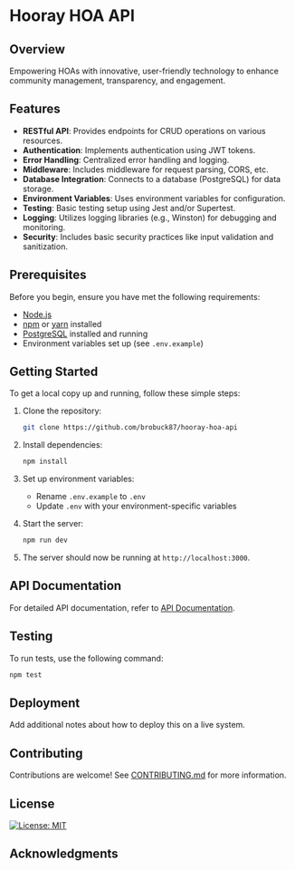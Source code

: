 # Hooray HOA API

## Overview

Empowering HOAs with innovative, user-friendly technology to enhance community management, transparency, and engagement.

## Features

- **RESTful API**: Provides endpoints for CRUD operations on various resources.
- **Authentication**: Implements authentication using JWT tokens.
- **Error Handling**: Centralized error handling and logging.
- **Middleware**: Includes middleware for request parsing, CORS, etc.
- **Database Integration**: Connects to a database (PostgreSQL) for data storage.
- **Environment Variables**: Uses environment variables for configuration.
- **Testing**: Basic testing setup using Jest and/or Supertest.
- **Logging**: Utilizes logging libraries (e.g., Winston) for debugging and monitoring.
- **Security**: Includes basic security practices like input validation and sanitization.

## Prerequisites

Before you begin, ensure you have met the following requirements:

- [Node.js](https://nodejs.org/en/download/package-manager)
- [npm](https://www.npmjs.com/) or [yarn](https://yarnpkg.com/) installed
- [PostgreSQL](https://www.postgresql.org/download/) installed and running
- Environment variables set up (see `.env.example`)

## Getting Started

To get a local copy up and running, follow these simple steps:

1. Clone the repository:

   ```bash
   git clone https://github.com/brobuck87/hooray-hoa-api
   ```

2. Install dependencies:

   ```bash
   npm install
   ```

3. Set up environment variables:
   
   - Rename `.env.example` to `.env`
   - Update `.env` with your environment-specific variables

4. Start the server:

   ```bash
   npm run dev
   ```

5. The server should now be running at `http://localhost:3000`.

## API Documentation

For detailed API documentation, refer to [API Documentation](docs/api.md).

## Testing

To run tests, use the following command:

```bash
npm test
```

## Deployment

Add additional notes about how to deploy this on a live system.

## Contributing

Contributions are welcome! See [CONTRIBUTING.md](CONTRIBUTING.md) for more information.

## License

[![License: MIT](https://img.shields.io/badge/License-MIT-yellow.svg)](https://opensource.org/licenses/MIT)

## Acknowledgments

